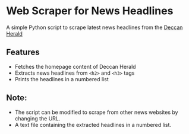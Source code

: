 # Web Scraper for News Headlines
A simple Python script to scrape latest news headlines from the [Deccan Herald](https://www.deccanherald.com/)
##  Features
- Fetches the homepage content of Deccan Herald
- Extracts news headlines from `<h2>` and `<h3>` tags
- Prints the headlines in a numbered list
## Note:
- The script can be modified to scrape from other news websites by changing the URL.
- A text file containing the extracted headlines in a numbered list.
  
